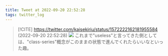 ```yaml
---
title: Tweet at 2022-09-20 22:52:28
tags: twitter_log
---
```


> [!CITE] https://twitter.com/kaisekiriu/status/1572222162181955584 (2022-09-20 22:52:28)
> ![](https://twitter.com/kaisekiriu/status/1572222162181955584)
> これまで"useless"と言ってきた側としては、"class-series"概念がこのままの状態で進んでくれたらいいなといった趣。
